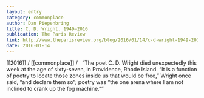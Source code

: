 ```yaml
---
layout: entry
category: commonplace
author: Dan Piepenbring
title: C. D. Wright, 1949–2016
publication: The Paris Review
link: http://www.theparisreview.org/blog/2016/01/14/c-d-wright-1949-2016/
date: 2016-01-14
---
```


[[2016]] / [[commonplace]] / 
 
“The poet C. D. Wright died unexpectedly this week at the age of sixty-seven, in Providence, Rhode Island. “It is a function of poetry to locate those zones inside us that would be free,” Wright once said, “and declare them so”; poetry was “the one arena where I am not inclined to crank up the fog machine.””